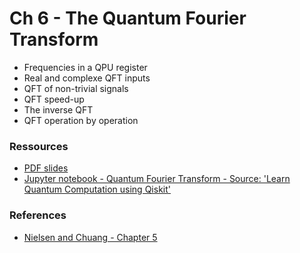 # Ch 6 - The Quantum Fourier Transform
- Frequencies in a QPU register
- Real and complexe QFT inputs
- QFT of non-trivial signals 
- QFT speed-up
- The inverse QFT
- QFT operation by operation

### Ressources

- [PDF slides]()
- [Jupyter notebook - Quantum Fourier Transform - Source: 'Learn Quantum Computation using Qiskit'](https://github.com/bfedrici-phd/QC-2020-CPE/blob/master/Ch10/quantum-fourier-transform.ipynb)

### References
- [Nielsen and Chuang - Chapter 5](http://mmrc.amss.cas.cn/tlb/201702/W020170224608149940643.pdf)
